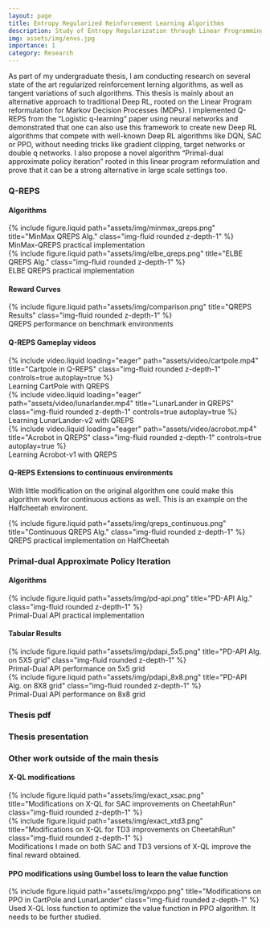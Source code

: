 ```yaml
---
layout: page
title: Entropy Regularized Reinforcement Learning Algorithms
description: Study of Entropy Regularization through Linear Programming formulations and its feasibility in large scale settings
img: assets/img/envs.jpg
importance: 1
category: Research
---
```


As part of my undergraduate thesis, I am conducting research on several state of the art regularized reinforcement lerning algorithms, as well as tangent variations of such algorithms. This thesis is mainly about an alternative approach to traditional Deep RL, rooted on the Linear Program reformulation for Markov Decision Processes (MDPs). I implemented Q-REPS from the “Logistic q-learning” paper using neural networks and demonstrated that one can also use this framework to create new Deep RL algorithms that compete with well-known Deep RL algorithms like DQN, SAC or PPO, without needing tricks like gradient clipping, target networks or double q networks. I also propose a novel algorithm “Primal-dual approximate policy iteration” rooted in this linear program reformulation and prove that it can be a strong alternative in large scale settings too.

### Q-REPS
#### Algorithms
<div class="row justify-content-sm-center">
    <div class="col-sm-8 mt-3 mt-md-0">
        {% include figure.liquid path="assets/img/minmax_qreps.png" title="MinMax QREPS Alg." class="img-fluid rounded z-depth-1" %}
    </div>
</div>

<div class="caption">
    MinMax-QREPS practical implementation
</div>

<div class="row justify-content-sm-center">
    <div class="col-sm-8 mt-3 mt-md-0">
        {% include figure.liquid path="assets/img/elbe_qreps.png" title="ELBE QREPS Alg." class="img-fluid rounded z-depth-1" %}
    </div>
</div>

<div class="caption">
    ELBE QREPS practical implementation
</div>

#### Reward Curves
<div class="row justify-content-sm-center">
    <div class="col-sm-10 mt-3 mt-md-0">
        {% include figure.liquid path="assets/img/comparison.png" title="QREPS Results" class="img-fluid rounded z-depth-1" %}
    </div>

</div>
<div class="caption">
    QREPS performance on benchmark environments
</div>

#### Q-REPS Gameplay videos
<div class="row">
    <div class="col-sm mt-3 mt-md-0">
        {% include video.liquid loading="eager" path="assets/video/cartpole.mp4" title="Cartpole in Q-REPS" class="img-fluid rounded z-depth-1" controls=true autoplay=true %}
    </div>
</div>
<div class="caption">
    Learning CartPole with QREPS
</div>

<div class="row">
    <div class="col-sm mt-3 mt-md-0">
        {% include video.liquid loading="eager" path="assets/video/lunarlander.mp4" title="LunarLander in QREPS" class="img-fluid rounded z-depth-1" controls=true autoplay=true %}
    </div>
</div>
<div class="caption">
    Learning LunarLander-v2 with QREPS
</div>
<div class="row">
    <div class="col-sm mt-3 mt-md-0">
        {% include video.liquid loading="eager" path="assets/video/acrobot.mp4" title="Acrobot in QREPS" class="img-fluid rounded z-depth-1" controls=true autoplay=true %}
    </div>
</div>
<div class="caption">
    Learning Acrobot-v1 with QREPS
</div>

#### Q-REPS Extensions to continuous environments
With little modification on the original algorithm one could make this algorithm work for continuous actions as well. This is an example on the Halfcheetah environent.

<div class="row justify-content-sm-center">
    <div class="col-sm-8 mt-3 mt-md-0">
        {% include figure.liquid path="assets/img/qreps_continuous.png" title="Continuous QREPS Alg." class="img-fluid rounded z-depth-1" %}
    </div>
</div>

<div class="caption">
    QREPS practical implementation on HalfCheetah
</div>

### Primal-dual Approximate Policy Iteration
#### Algorithms
<div class="row justify-content-sm-center">
    <div class="col-sm-8 mt-3 mt-md-0">
        {% include figure.liquid path="assets/img/pd-api.png" title="PD-API Alg." class="img-fluid rounded z-depth-1" %}
    </div>
</div>

<div class="caption">
    Primal-Dual API practical implementation
</div>

#### Tabular Results
<div class="row justify-content-sm-center">
    <div class="col-sm-8 mt-3 mt-md-0">
        {% include figure.liquid path="assets/img/pdapi_5x5.png" title="PD-API Alg. on 5X5 grid" class="img-fluid rounded z-depth-1" %}
    </div>
</div>

<div class="caption">
    Primal-Dual API performance on 5x5 grid
</div>

<div class="row justify-content-sm-center">
    <div class="col-sm-8 mt-3 mt-md-0">
        {% include figure.liquid path="assets/img/pdapi_8x8.png" title="PD-API Alg. on 8X8 grid" class="img-fluid rounded z-depth-1" %}
    </div>
</div>

<div class="caption">
    Primal-Dual API performance on 8x8 grid
</div>

### Thesis pdf
<object data="/assets/pdf/Entropy-reg-DeepRL-with-LP-final.pdf" width="600" height="800" type='application/pdf'></object>

### Thesis presentation
<object data="/assets/pdf/slide.pdf" width="800" height="500" type='application/pdf'></object>

### Other work outside of the main thesis
#### X-QL modifications
<div class="row justify-content-sm-center">
    <div class="col-sm-8 mt-3 mt-md-0">
        {% include figure.liquid path="assets/img/exact_xsac.png" title="Modifications on X-QL for SAC improvements on CheetahRun" class="img-fluid rounded z-depth-1" %}
    </div>
    <div class="col-sm-8 mt-3 mt-md-0">
        {% include figure.liquid path="assets/img/exact_xtd3.png" title="Modifications on X-QL for TD3 improvements on CheetahRun" class="img-fluid rounded z-depth-1" %}
    </div>
</div>
<div class="caption">
    Modifications I made on both SAC and TD3 versions of X-QL improve the final reward obtained.
</div>

#### PPO modifications using Gumbel loss to learn the value function
<div class="row justify-content-sm-center">
    <div class="col-sm-8 mt-3 mt-md-0">
        {% include figure.liquid path="assets/img/xppo.png" title="Modifications on PPO in CartPole and LunarLander" class="img-fluid rounded z-depth-1" %}
    </div>

</div>
<div class="caption">
    Used X-QL loss function to optimize the value function in PPO algorithm. It needs to be further studied.
</div>





